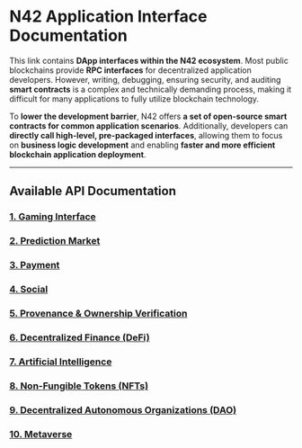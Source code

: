 # **N42 Application Interface Documentation**  

This link contains **DApp interfaces within the N42 ecosystem**. Most public blockchains provide **RPC interfaces** for decentralized application developers. However, writing, debugging, ensuring security, and auditing **smart contracts** is a complex and technically demanding process, making it difficult for many applications to fully utilize blockchain technology.  

To **lower the development barrier**, N42 offers **a set of open-source smart contracts for common application scenarios**. Additionally, developers can **directly call high-level, pre-packaged interfaces**, allowing them to focus on **business logic development** and enabling **faster and more efficient blockchain application deployment**.  

---

## **Available API Documentation**
### **[1. Gaming Interface](https://github.com/n42blockchain/Documentation/blob/main/gamefi.md)**
### **[2. Prediction Market](https://github.com/n42blockchain/Documentation/blob/main/Decentralized%20Prediction%20Market.md)**
### **[3. Payment](https://github.com/n42blockchain/Documentation/blob/main/payment.md)**
### **[4. Social](https://github.com/n42blockchain/Documentation/blob/main/social.md)**
### **[5. Provenance & Ownership Verification](https://github.com/n42blockchain/Documentation/blob/main/Provenance%20and%20Ownership%20Verification.md)**
### **[6. Decentralized Finance (DeFi)](https://github.com/n42blockchain/Documentation/blob/main/defi.md)**
### **[7. Artificial Intelligence](https://github.com/n42blockchain/Documentation/blob/main/AI.md)**
### **[8. Non-Fungible Tokens (NFTs)](https://github.com/n42blockchain/Documentation/blob/main/nft.md)**
### **[9. Decentralized Autonomous Organizations (DAO)](https://github.com/n42blockchain/Documentation/blob/main/dao.md)**  
### **[10. Metaverse](https://github.com/n42blockchain/Documentation/blob/main/metaverse.md)**  
